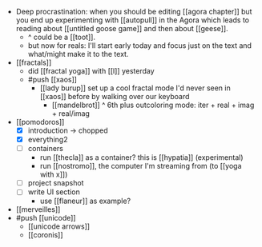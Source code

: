 - Deep procrastination: when you should be editing [[agora chapter]] but you end up experimenting with [[autopull]] in the Agora which leads to reading about [[untitled goose game]] and then about [[geese]].
  - ^ could be a [[toot]].
  - but now for reals: I'll start early today and focus just on the text and what/might make it to the text.
- [[fractals]]
  - did [[fractal yoga]] with [[l]] yesterday
  - #push [[xaos]]
    - [[lady burup]] set up a cool fractal mode I'd never seen in [[xaos]] before by walking over our keyboard
      - [[mandelbrot]] ^ 6th plus outcoloring mode: iter + real + imag + real/imag
- [[pomodoros]]
  - [x] introduction -> chopped
  - [x] everything2
  - [ ] containers
    - run [[thecla]] as a container? this is [[hypatia]] (experimental)
    - run [[nostromo]], the computer I'm streaming from (to [[yoga with x]])
  - [ ] project snapshot
  - [ ] write UI section
    - use [[flaneur]] as example?
- [[merveilles]]
- #push [[unicode]]
  - [[unicode arrows]]
  - [[coronis]]
